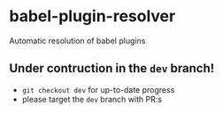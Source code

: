 # babel-plugin-resolver
Automatic resolution of babel plugins

## Under contruction in the `dev` branch!
* `git checkout dev` for up-to-date progress
* please target the `dev` branch with PR:s